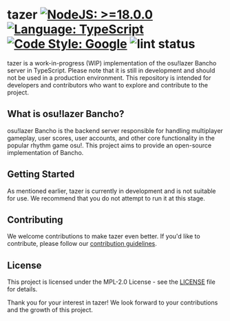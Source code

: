 # tazer [![NodeJS: >=18.0.0](https://img.shields.io/badge/NodeJS->=18.0.0-green.svg?style=for-the-badge)](https://nodejs.org) [![Language: TypeScript](https://img.shields.io/badge/language-typescript-blue.svg?style=for-the-badge)](https://www.typescriptlang.org) [![Code Style: Google](https://img.shields.io/badge/code%20style-gts-blueviolet.svg?style=for-the-badge)](https://github.com/google/gts) ![lint status](https://img.shields.io/github/actions/workflow/status/ezppfarm/tazer/lint.yml?style=for-the-badge&logo=github)

tazer is a work-in-progress (WIP) implementation of the osu!lazer Bancho server in TypeScript. Please note that it is still in development and should not be used in a production environment. This repository is intended for developers and contributors who want to explore and contribute to the project.

## What is osu!lazer Bancho?

osu!lazer Bancho is the backend server responsible for handling multiplayer gameplay, user scores, user accounts, and other core functionality in the popular rhythm game osu!. This project aims to provide an open-source implementation of Bancho.

## Getting Started

As mentioned earlier, tazer is currently in development and is not suitable for use. We recommend that you do not attempt to run it at this stage.

## Contributing

We welcome contributions to make tazer even better. If you'd like to contribute, please follow our [contribution guidelines](CONTRIBUTING.md).

## License

This project is licensed under the MPL-2.0 License - see the [LICENSE](LICENSE) file for details.


Thank you for your interest in tazer! We look forward to your contributions and the growth of this project.